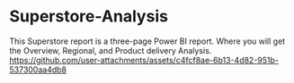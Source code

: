 # Superstore-Analysis
This Superstore report is a three-page Power BI report. Where you will get the Overview, Regional, and Product delivery Analysis.
https://github.com/user-attachments/assets/c4fcf8ae-6b13-4d82-951b-537300aa4db8
